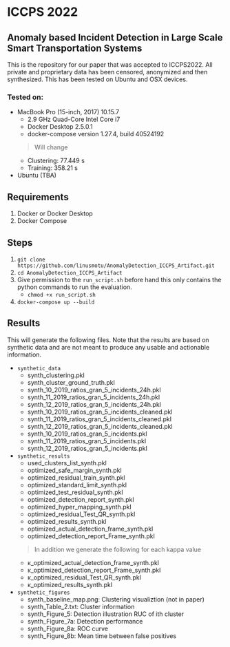 # ICCPS 2022
## Anomaly based Incident Detection in Large Scale Smart Transportation Systems
This is the repository for our paper that was accepted to ICCPS2022. All private and proprietary data has been censored, anonymized and then synthesized. This has been tested on Ubuntu and OSX devices.

### Tested on:
* MacBook Pro (15-inch, 2017) 10.15.7
    * 2.9 GHz Quad-Core Intel Core i7
    * Docker Desktop 2.5.0.1
    * docker-compose version 1.27.4, build 40524192
    > Will change
    * Clustering: 77.449 s
    * Training: 358.21 s
* Ubuntu (TBA)

## Requirements
1. Docker or Docker Desktop
2. Docker Compose

## Steps
1. `git clone https://github.com/linusmotu/AnomalyDetection_ICCPS_Artifact.git`
2. `cd AnomalyDetection_ICCPS_Artifact`
3. Give permission to the `run_script.sh` before hand this only contains the python commands to run the evaluation.
    * `chmod +x run_script.sh`
4. `docker-compose up --build`

## Results
This will generate the following files. Note that the results are based on synthetic data and are not meant to produce any usable and actionable information.

* `synthetic_data`
    * synth_clustering.pkl
    * synth_cluster_ground_truth.pkl
    * synth_10_2019_ratios_gran_5_incidents_24h.pkl
    * synth_11_2019_ratios_gran_5_incidents_24h.pkl
    * synth_12_2019_ratios_gran_5_incidents_24h.pkl
    * synth_10_2019_ratios_gran_5_incidents_cleaned.pkl
    * synth_11_2019_ratios_gran_5_incidents_cleaned.pkl
    * synth_12_2019_ratios_gran_5_incidents_cleaned.pkl
    * synth_10_2019_ratios_gran_5_incidents.pkl
    * synth_11_2019_ratios_gran_5_incidents.pkl
    * synth_12_2019_ratios_gran_5_incidents.pkl
* `synthetic_results`
    * used_clusters_list_synth.pkl
    * optimized_safe_margin_synth.pkl
    * optimized_residual_train_synth.pkl
    * optimized_standard_limit_synth.pkl
    * optimized_test_residual_synth.pkl
    * optimized_detection_report_synth.pkl
    * optimized_hyper_mapping_synth.pkl
    * optimized_residual_Test_QR_synth.pkl
    * optimized_results_synth.pkl
    * optimized_actual_detection_frame_synth.pkl
    * optimized_detection_report_Frame_synth.pkl
    > In addition we generate the following for each kappa value
    * κ_optimized_actual_detection_frame_synth.pkl
    * κ_optimized_detection_report_Frame_synth.pkl
    * κ_optimized_residual_Test_QR_synth.pkl
    * κ_optimized_results_synth.pkl
* `synthetic_figures`
    * synth_baseline_map.png: Clustering visualiztion (not in paper)
    * synth_Table_2.txt: Cluster information
    * synth_Figure_5: Detection illustration RUC of ith cluster
    * synth_Figure_7a: Detection performance
    * synth_Figure_8a: ROC curve
    * synth_Figure_8b: Mean time between false positives
